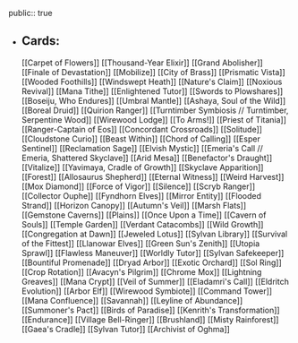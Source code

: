 public:: true
- ## Cards:
	[[Carpet of Flowers]]
	[[Thousand-Year Elixir]]
	[[Grand Abolisher]]
	[[Finale of Devastation]]
	[[Mobilize]]
	[[City of Brass]]
	[[Prismatic Vista]]
	[[Wooded Foothills]]
	[[Windswept Heath]]
	[[Nature's Claim]]
	[[Noxious Revival]]
	[[Mana Tithe]]
	[[Enlightened Tutor]]
	[[Swords to Plowshares]]
	[[Boseiju, Who Endures]]
	[[Umbral Mantle]]
	[[Ashaya, Soul of the Wild]]
	[[Boreal Druid]]
	[[Quirion Ranger]]
	[[Turntimber Symbiosis // Turntimber, Serpentine Wood]]
	[[Wirewood Lodge]]
	[[To Arms!]]
	[[Priest of Titania]]
	[[Ranger-Captain of Eos]]
	[[Concordant Crossroads]]
	[[Solitude]]
	[[Cloudstone Curio]]
	[[Beast Within]]
	[[Chord of Calling]]
	[[Esper Sentinel]]
	[[Reclamation Sage]]
	[[Elvish Mystic]]
	[[Emeria's Call // Emeria, Shattered Skyclave]]
	[[Arid Mesa]]
	[[Benefactor's Draught]]
	[[Vitalize]]
	[[Yavimaya, Cradle of Growth]]
	[[Skyclave Apparition]]
	[[Forest]]
	[[Allosaurus Shepherd]]
	[[Eternal Witness]]
	[[Weird Harvest]]
	[[Mox Diamond]]
	[[Force of Vigor]]
	[[Silence]]
	[[Scryb Ranger]]
	[[Collector Ouphe]]
	[[Fyndhorn Elves]]
	[[Mirror Entity]]
	[[Flooded Strand]]
	[[Horizon Canopy]]
	[[Autumn's Veil]]
	[[Marsh Flats]]
	[[Gemstone Caverns]]
	[[Plains]]
	[[Once Upon a Time]]
	[[Cavern of Souls]]
	[[Temple Garden]]
	[[Verdant Catacombs]]
	[[Wild Growth]]
	[[Congregation at Dawn]]
	[[Jeweled Lotus]]
	[[Sylvan Library]]
	[[Survival of the Fittest]]
	[[Llanowar Elves]]
	[[Green Sun's Zenith]]
	[[Utopia Sprawl]]
	[[Flawless Maneuver]]
	[[Worldly Tutor]]
	[[Sylvan Safekeeper]]
	[[Bountiful Promenade]]
	[[Dryad Arbor]]
	[[Exotic Orchard]]
	[[Sol Ring]]
	[[Crop Rotation]]
	[[Avacyn's Pilgrim]]
	[[Chrome Mox]]
	[[Lightning Greaves]]
	[[Mana Crypt]]
	[[Veil of Summer]]
	[[Eladamri's Call]]
	[[Eldritch Evolution]]
	[[Arbor Elf]]
	[[Wirewood Symbiote]]
	[[Command Tower]]
	[[Mana Confluence]]
	[[Savannah]]
	[[Leyline of Abundance]]
	[[Summoner's Pact]]
	[[Birds of Paradise]]
	[[Kenrith's Transformation]]
	[[Endurance]]
	[[Village Bell-Ringer]]
	[[Brushland]]
	[[Misty Rainforest]]
	[[Gaea's Cradle]]
	[[Sylvan Tutor]]
	[[Archivist of Oghma]]
